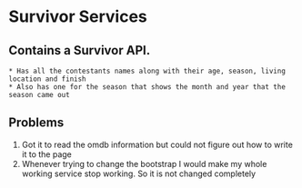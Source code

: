 # Survivor Services

## Contains a Survivor API.
    * Has all the contestants names along with their age, season, living location and finish
    * Also has one for the season that shows the month and year that the season came out
    
## Problems
1) Got it to read the omdb information but could not figure out how to write it to the page
2) Whenever trying to change the bootstrap I would make my whole working service stop working. So it is not changed completely